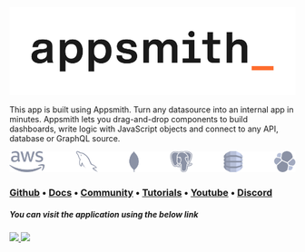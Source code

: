 ![](https://raw.githubusercontent.com/appsmithorg/appsmith/release/static/appsmith_logo_primary.png)

This app is built using Appsmith. Turn any datasource into an internal app in minutes. Appsmith lets you drag-and-drop components to build dashboards, write logic with JavaScript objects and connect to any API, database or GraphQL source.

![](https://raw.githubusercontent.com/appsmithorg/appsmith/release/static/images/integrations.png)

### [Github](https://github.com/appsmithorg/appsmith) • [Docs](https://docs.appsmith.com/?utm_source=github&utm_medium=social&utm_content=appsmith_docs&utm_campaign=null&utm_term=appsmith_docs) • [Community](https://community.appsmith.com/) • [Tutorials](https://github.com/appsmithorg/appsmith/tree/update/readme#tutorials) • [Youtube](https://www.youtube.com/appsmith) • [Discord](https://discord.gg/rBTTVJp)

##### You can visit the application using the below link

###### [![](https://assets.appsmith.com/git-sync/Buttons.svg) ](https://aniruddh-trafigura.appsmith.com/applications/68b6ac0d856afc4f1d5ea0e9/pages/68b6ac0d856afc4f1d5ea0eb) [![](https://assets.appsmith.com/git-sync/Buttons2.svg)](https://aniruddh-trafigura.appsmith.com/applications/68b6ac0d856afc4f1d5ea0e9/pages/68b6ac0d856afc4f1d5ea0eb/edit)
